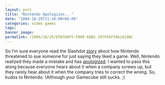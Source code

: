 ```yaml
---
layout: post
title: "Nintendo Apologizes..."
date: "2004-10-29T11:10:00+06:00"
categories: video games 
tags: 
banner_image: 
permalink: /2004/10/29/E5D7A8F5-FB89-EAB3-397F65F58A1A19BC
---
```


So I'm sure everyone read the Slashdot <a href="http://yro.slashdot.org/yro/04/10/27/1932201.shtml?tid=153">story</a> about how Nintendo threatened to sue someone for just saying they liked a game. Well, Nintendo realized they made a mistake and has <a href="http://www.boingboing.net/2004/10/28/nintendo_apologizes_.html">apologized</a>. I wanted to pass this along because <i>everyone</i> hears about it when a company screws up, but they rarely hear about it when the company tries to correct the wrong. So, kudos to Nintendo. (Although your Gamecube still sucks. ;)